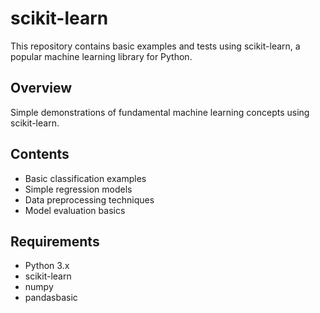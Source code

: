 # scikit-learn
This repository contains basic examples and tests using scikit-learn, a popular machine learning library for Python.

## Overview
Simple demonstrations of fundamental machine learning concepts using scikit-learn.

## Contents
- Basic classification examples
- Simple regression models
- Data preprocessing techniques
- Model evaluation basics

## Requirements
- Python 3.x
- scikit-learn
- numpy
- pandasbasic